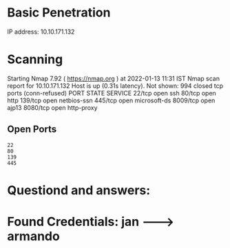 # Basic Penetration

IP address:  10.10.171.132

# Scanning
Starting Nmap 7.92 ( https://nmap.org ) at 2022-01-13 11:31 IST
Nmap scan report for 10.10.171.132
Host is up (0.31s latency).
Not shown: 994 closed tcp ports (conn-refused)
PORT     STATE SERVICE
22/tcp   open  ssh
80/tcp   open  http
139/tcp  open  netbios-ssn
445/tcp  open  microsoft-ds
8009/tcp open  ajp13
8080/tcp open  http-proxy

## Open Ports

```
22
80
139
445
```
# Questiond and answers:

# Found Credentials: jan ---> armando